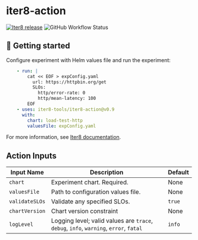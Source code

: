 # iter8-action

[![Iter8 release](https://img.shields.io/github/v/release/iter8-tools/iter8?sort=semver)](https://github.com/iter8-tools/iter8-action/releases)
![GitHub Workflow Status](https://img.shields.io/github/workflow/status/iter8-tools/iter8-action/tests?label=tests)

## :rocket: Getting started

Configure experiment with Helm values file and run the experiment:

``` yaml
    - run: |
        cat << EOF > expConfig.yaml
          url: https://httpbin.org/get
          SLOs:
            http/error-rate: 0
            http/mean-latency: 100
        EOF
    - uses: iter8-tools/iter8-action@v0.9
      with:
        chart: load-test-http
        valuesFile: expConfig.yaml
```

For more information, see [Iter8 documentation](https://iter8.tools/0.9).

## Action Inputs

| Input Name | Description | Default |
| ---------- | ----------- | ------- |
| `chart` | Experiment chart. Required. | None |
| `valuesFile` | Path to configuration values file. | None |
| `validateSLOs` | Validate any specified SLOs. | `true` |
| `chartVersion` | Chart version constraint | None |
| `logLevel` | Logging level; valid values are `trace`, `debug`, `info`, `warning`, `error`, `fatal` | `info` |
